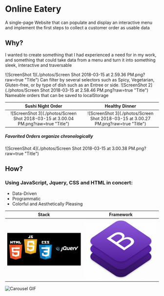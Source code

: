 # Online Eatery

A single-page Website that can populate and display an interactive menu and implement the first steps to collect a customer order as usable data

## Why?

I wanted to create something that I had experienced a need for in my work, and something that could take data from a menu and turn it into something sleek, interactive and traversable


![ScreenShot 1](./photos/Screen Shot 2018-03-15 at 2.59.36 PM.png?raw=true "Title")
Can filter by several selectors such as Spicy, Vegetarian, Gluten-free, or by type of dish such as an Entree or side.
![ScreenShot 2](./photos/Screen Shot 2018-03-15 at 2.58.46 PM.png?raw=true "Title")
Nameable orders that can be saved to localStorage

Sushi Night Order          |Healthy Dinner
:-------------------------:|:-------------------------:
![ScreenShot 3](./photos/Screen Shot 2018-03-15 at 3.00.04 PM.png?raw=true "Title")  |  ![ScreenShot 3](./photos/Screen Shot 2018-03-15 at 3.00.27 PM.png?raw=true "Title")
##### Favorited Orders organize chronologically
![ScreenShot 4](./photos/Screen Shot 2018-03-15 at 3.00.38 PM.png?raw=true "Title")

## How?

### Using JavaScript, Jquery, CSS and HTML in concert:

* Data-Driven
* Programmatic
* Colorful and Aesthetically Pleasing

Stack                | Framework
:-------------------:|:---------------------:
![ScreenShot 4](./photos/stackPhoto.jpg?raw=true "Title") | ![ScreenShot 4](./photos/bootstrapLogo.png?raw=true "Title")

![Carousel GIF](./photos/carouselGif.gif?raw=true "Title")
